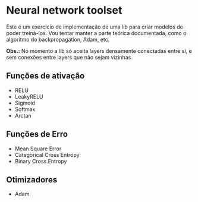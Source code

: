 # Neural network toolset

Este é um exercício de implementação de uma lib para criar modelos de poder treiná-los.
Vou tentar manter a parte teórica documentada, como o algoritmo do backpropagation, Adam, etc.

__Obs.:__ No momento a lib só aceita layers densamente conectadas entre sí, e sem conexões entre layers que não sejam vizinhas

## Funções de ativação

* RELU
* LeakyRELU
* Sigmoid
* Softmax
* Arctan

## Funções de Erro

* Mean Square Error
* Categorical Cross Entropy
* Binary Cross Entropy

## Otimizadores
* Adam

